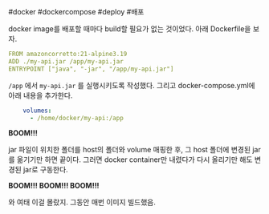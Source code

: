 #docker #dockercompose #deploy #배포 

docker image를 배포할 때마다 build할 필요가 없는 것이었다.
아래 Dockerfile을 보자.

```yaml
FROM amazoncorretto:21-alpine3.19
ADD ./my-api.jar /app/my-api.jar
ENTRYPOINT ["java", "-jar", "/app/my-api.jar"]
```

`/app` 에서 `my-api.jar` 를 실행시키도록 작성했다.
그리고 docker-compose.yml에 아래 내용을 추가한다.

```yaml
	volumes:
      - /home/docker/my-api:/app
```

**BOOM!!!**

jar 파일이 위치한 폴더를 host의 폴더와 volume 매핑한 후,
그 host 폴더에 변경된 jar를 옮기기만 하면 끝이다.
그러면 docker container만 내렸다가 다시 올리기만 해도 변경된 jar로 구동한다.

**BOOM!!! BOOM!!! BOOM!!!**

와 여태 이걸 몰랐지. 그동안 매번 이미지 빌드했음.